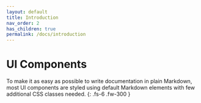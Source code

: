 ```yaml
---
layout: default
title: Introduction
nav_order: 2
has_children: true
permalink: /docs/introduction
---
```


# UI Components

To make it as easy as possible to write documentation in plain Markdown, most UI components are styled using default Markdown elements with few additional CSS classes needed.
{: .fs-6 .fw-300 }